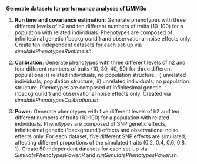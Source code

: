 **Generate datasets for performance analyses of LiMMBo**

1. **Run time and covariance estimation**: Generate phenotypes with three different levels of h2 and ten different numbers of traits (10-100) for a population with related individuals. Phenotypes are composed of infinitesimal genetic ('background') and observational noise effects only. Create ten independent datasets for each set-up via *simulatePhenotypesRuntime.sh*. 

1. **Calibration**: Generate phenotypes with three different levels of h2 and four different numbers of traits (10, 30, 40, 50) for three different populations: i) related individuals, no population structure, ii) unrelated individuals, population structure, iii) unrelated individuals, no population structure. Phenotypes are composed of infinitesimal genetic ('background') and observational noise effects only. Created via *simulatePhenotypesCalibration.sh*.

1. **Power**: Generate phenotypes with five different levels of h2 and ten different numbers of traits (10-100) for a population with related individuals. Phenotypes are composed of SNP genetic effects, infinitesimal genetic ('background') effects and observational noise effects only. For each dataset, five different SNP effects are simulated, affecting different proportions of the simulated traits (0.2, 0.4, 0.6, 0.8, 1). Create 50 independent datasets for each set-up via *SimulatePhenotypesPower.R* and *runSimulatePhenotypesPower.sh*.
